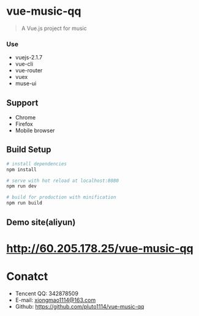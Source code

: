 # vue-music-qq

> A Vue.js project for music
### Use
* vuejs-2.1.7
* vue-cli
* vue-router
* vuex
* muse-ui


## Support
* Chrome
* Firefox
* Mobile browser

## Build Setup

``` bash
# install dependencies
npm install

# serve with hot reload at localhost:8080
npm run dev

# build for production with minification
npm run build
```
## Demo site(aliyun)

# http://60.205.178.25/vue-music-qq

# Conatct

- Tencent QQ: 342878509
- E-mail: xiongmao1114@163.com
- Github: https://github.com/pluto1114/vue-music-qq
